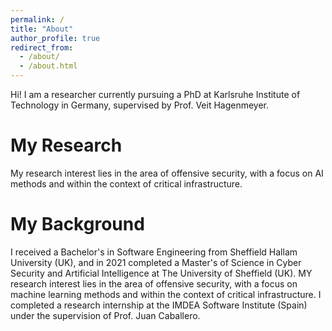 ```yaml
---
permalink: /
title: "About"
author_profile: true
redirect_from: 
  - /about/
  - /about.html
---
```


Hi! I am a researcher currently pursuing a PhD at Karlsruhe Institute of Technology in Germany, supervised by Prof. Veit Hagenmeyer. 

My Research
======
My research interest lies in the area of offensive security, with a focus on AI methods and within the context of critical infrastructure.

My Background
======
I received a Bachelor's in Software Engineering from Sheffield Hallam University (UK), and in 2021 completed a Master's of Science in Cyber Security and Artificial Intelligence at The University of Sheffield (UK). MY research interest lies in the area of offensive security, with a focus on machine learning methods and within the context of critical infrastructure. I completed a research internship at the IMDEA Software Institute (Spain) under the supervision of Prof. Juan Caballero. 
